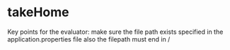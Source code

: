 # takeHome



Key points for the evaluator:
make sure the file path exists specified in the application.properties file
also the filepath must end in /

